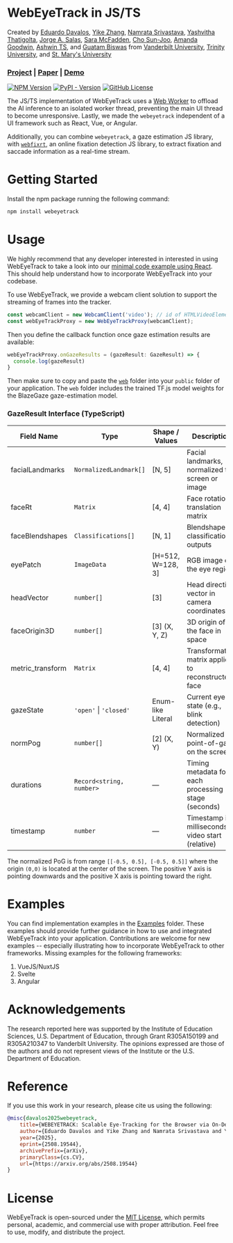 # WebEyeTrack in JS/TS

Created by <a href="https://edavalosanaya.github.io" target="_blank">Eduardo Davalos</a>, <a href="https://scholar.google.com/citations?user=_E0SGAkAAAAJ&hl=en" target="_blank">Yike Zhang</a>, <a href="https://scholar.google.com/citations?user=GWvdYIoAAAAJ&hl=en&oi=ao" target="_blank">Namrata Srivastava</a>, <a href="https://www.linkedin.com/in/yashvitha/" target="_blank">Yashvitha Thatigolta</a>, <a href="" target="_blank">Jorge A. Salas</a>, <a href="https://www.linkedin.com/in/sara-mcfadden-93162a4/" target="_blank">Sara McFadden</a>, <a href="https://scholar.google.com/citations?user=0SHxelgAAAAJ&hl=en" target="_blank">Cho Sun-Joo</a>, <a href="https://scholar.google.com/citations?user=dZ8X7mMAAAAJ&hl=en" target="_blank">Amanda Goodwin</a>, <a href="https://sites.google.com/view/ashwintudur/home" target="_blank">Ashwin TS</a>, and <a href="https://scholar.google.com/citations?user=-m5wrTkAAAAJ&hl=en" target="_blank">Guatam Biswas</a> from <a href="https://wp0.vanderbilt.edu/oele/" target="_blank">Vanderbilt University</a>, <a href="https://redforestai.github.io" target="_blank">Trinity University</a>, and <a href="https://knotlab.github.io/KnotLab/" target="_blank">St. Mary's University</a>

### [Project](https://redforestai.github.io/WebEyeTrack) | [Paper](https://arxiv.org/abs/2508.19544) | [Demo](https://azure-olympie-5.tiiny.site)

<p></p>

[![NPM Version](https://img.shields.io/npm/v/webeyetrack)](https://www.npmjs.com/package/webeyetrack) [![PyPI - Version](https://img.shields.io/pypi/v/webeyetrack)](https://pypi.org/project/webeyetrack/) [![GitHub License](https://img.shields.io/github/license/RedForestAI/webeyetrack)](#license)

The JS/TS implementation of WebEyeTrack uses a [Web Worker](https://developer.mozilla.org/en-US/docs/Web/API/Web_Workers_API/Using_web_workers) to offload the AI inference to an isolated worker thread, preventing the main UI thread to become unresponsive. Lastly, we made the ``webeyetrack`` independent of a UI framework such as React, Vue, or Angular.

Additionally, you can combine ``webeyetrack``, a gaze estimation JS library, with [``webfixrt``](https://github.com/redforestai/webfixrt), an online fixation detection JS library, to extract fixation and saccade information as a real-time stream.

# Getting Started

Install the npm package running the following command:

```bash
npm install webeyetrack
```

# Usage

We highly recommend that any developer interested in interested in using WebEyeTrack to take a look into our [minimal code example using React](./examples/minimal-example/). This should help understand how to incorporate WebEyeTrack into your codebase.

To use WebEyeTrack, we provide a webcam client solution to support the streaming of frames into the tracker.

```ts
const webcamClient = new WebcamClient('video'); // id of HTMLVideoElement
const webEyeTrackProxy = new WebEyeTrackProxy(webcamClient);
```

Then you define the callback function once gaze estimation results are available:

```ts
webEyeTrackProxy.onGazeResults = (gazeResult: GazeResult) => {
  console.log(gazeResult)
}
```

Then make sure to copy and paste the [``web``](./examples/minimal-example/public/web) folder into your ``public`` folder of your application. The ``web`` folder includes the trained TF.js model weights for the BlazeGaze gaze-estimation model.

### GazeResult Interface (TypeScript)

| Field Name       | Type                          | Shape / Values      | Description                                         |
|------------------|-------------------------------|----------------------|-----------------------------------------------------|
| facialLandmarks  | `NormalizedLandmark[]`        | [N, 5]              | Facial landmarks, normalized to screen or image     |
| faceRt           | `Matrix`                      | [4, 4]                  | Face rotation-translation matrix                   |
| faceBlendshapes  | `Classifications[]`           | [N, 1]              | Blendshape classification outputs                  |
| eyePatch         | `ImageData`                   | [H=512, W=128, 3]           | RGB image of the eye region                        |
| headVector       | `number[]`                    | [3]                 | Head direction vector in camera coordinates        |
| faceOrigin3D     | `number[]`                    | [3] (X, Y, Z)       | 3D origin of the face in space                     |
| metric_transform | `Matrix`                      | [4, 4]              | Transformation matrix applied to reconstructed face|
| gazeState        | `'open'` \| `'closed'`        | Enum-like Literal   | Current eye state (e.g., blink detection)          |
| normPog          | `number[]`                    | [2] (X, Y)          | Normalized point-of-gaze on the screen             |
| durations        | `Record<string, number>`      | —                   | Timing metadata for each processing stage (seconds)|
| timestamp        | `number`                      | —                   | Timestamp in milliseconds of video start (relative) |

The normalized PoG is from range ``[[-0.5, 0.5], [-0.5, 0.5]]`` where the origin ``(0,0)`` is located at the center of the screen. The positive Y axis is pointing downwards and the positive X axis is pointing toward the right.

# Examples

You can find implementation examples in the [Examples](./examples/) folder. These examples should provide further guidance in how to use and integrated WebEyeTrack into your application. Contributions are welcome for new examples -- especially illustrating how to incorporate WebEyeTrack to other frameworks. Missing examples for the following frameworks:
1. VueJS/NuxtJS
2. Svelte
3. Angular

# Acknowledgements

The research reported here was supported by the Institute of Education Sciences, U.S. Department of Education, through Grant R305A150199 and R305A210347 to Vanderbilt University. The opinions expressed are those of the authors and do not represent views of the Institute or the U.S. Department of Education.

# Reference

If you use this work in your research, please cite us using the following:

```bibtex
@misc{davalos2025webeyetrack,
	title={WEBEYETRACK: Scalable Eye-Tracking for the Browser via On-Device Few-Shot Personalization},
	author={Eduardo Davalos and Yike Zhang and Namrata Srivastava and Yashvitha Thatigotla and Jorge A. Salas and Sara McFadden and Sun-Joo Cho and Amanda Goodwin and Ashwin TS and Gautam Biswas},
	year={2025},
	eprint={2508.19544},
	archivePrefix={arXiv},
	primaryClass={cs.CV},
	url={https://arxiv.org/abs/2508.19544}
}
```

# License

WebEyeTrack is open-sourced under the [MIT License](LICENSE), which permits personal, academic, and commercial use with proper attribution. Feel free to use, modify, and distribute the project.